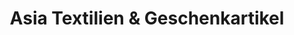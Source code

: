 ---
title: "Asia Textilien & Geschenkartikel"
url: /goettingen/asia-textilien-und-geschenkartikel/
shop: Kleidung
---